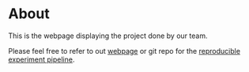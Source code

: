 # About

This is the webpage displaying the project done by our team.

Please feel free to refer to out [webpage](https://ms-synthetic-satellite-image.github.io/webpage/) or git repo for the [reproducible experiment pipeline](https://github.com/ms-synthetic-satellite-image/synthetic-satellite-imagery).
